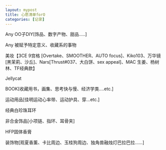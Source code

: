 ```yaml
---
layout: mypost
title: 心愿清单forO
categories: [记录]
---
```


Any OO子DIY[饰品、数字产物、甜品.....]

Any 被赋予特定意义、收藏系的事物

美妆【3CE 9宫格 [Overtake、SMOOTHER、AUTO focus]、Kiko103、万华镜[黑茉莉、沙丘]、Nars[Thrust#037、大白饼、sex appeal]、MAC 生姜、杨树林、TF经典款】

Jellycat

BOOK[收藏用书，画集、思考快与慢、经济学类....etc.]

运动用品[佳明运动心率带、运动护具、穿...etc.]

经典白珍珠耳环

非合金饰品[小项链、指环、耳骨夹]

HFP固体香膏

装饰物[观夏香薰、卡比周边、玉桂狗周边、独角兽融烛灯巴拉巴拉......]